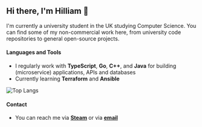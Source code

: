 ## Hi there, I'm Hilliam 👋

I'm currently a university student in the UK studying Computer Science.
You can find some of my non-commercial work here, from university code repositories to general open-source projects.

#### Languages and Tools
- I regularly work with **TypeScript**, **Go**, **C++**, and **Java** for building (microservice) applications, APIs and databases
- Currently learning **Terraform** and **Ansible**


![Top Langs](https://github-readme-stats.vercel.app/api/top-langs/?username=hilliamt&layout=compact&langs_count=8)

#### Contact
-  You can reach me via [**Steam**](https://steamcommunity.com/profiles/76561198081082634) or via [**email**](mailto:hilliamtung@gmail.com)

